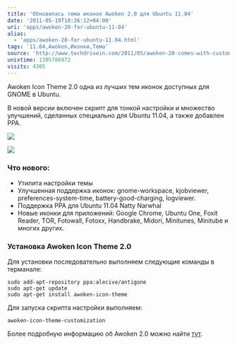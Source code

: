 ```yaml
---
title: 'Обновилась тема иконок Awoken 2.0 для Ubuntu 11.04'
date: '2011-05-19T10:36:12+04:00'
uri: 'apps/awoken-20-for-ubuntu-11-04'
alias: 
  - 'apps/awoken-20-for-ubuntu-11.04.html'
tags: '11.04,Awoken,Иконки,Тема'
source: 'http://www.techdrivein.com/2011/05/awoken-20-comes-with-customization.html'
unixtime: 1305786972
visits: 4305
---
```

Awoken Icon Theme 2.0 одна из лучших тем иконок доступных для GNOME в Ubuntu.

В новой версии включен скрипт для тонкой настройки и множество улучшений, сделанных специально для Ubuntu 11.04, а также добавлен PPA.

[![](img/2011/05/19/10-00/awoken-20-1-5735697637-o.jpg)](img/2011/05/19/10-00/awoken-20-1-5735697637-o.jpg)

[![](img/2011/05/19/10-00/awoken-20-5735697635-o.jpg)](img/2011/05/19/10-00/awoken-20-5735697635-o.jpg)

### Что нового:

*   Утилита настройки темы
*   Улучшенная поддержка иконок: gnome-workspace, kjobviewer, preferences-system-time, battery-good-charging, logviewer.
*   Поддержка PPA для Ubuntu 11.04 Natty Narwhal
*   Новые иконки для приложений: Google Chrome, Ubuntu One, Foxit Reader, TOR, Fotowall, Fotoxx, Handbrake, Midori, Minitunes, Minitube и многих других.

### Установка Awoken Icon Theme 2.0

Для установки последовательно выполняем следующие команды в терманале:

```
sudo add-apt-repository ppa:alecive/antigone
sudo apt-get update
sudo apt-get install awoken-icon-theme
```

Для запуска скрипта настройки выполняем:

```
awoken-icon-theme-customization
```

Более подробную информацию об Awoken 2.0 можно найти [тут](http://gnome-look.org/content/show.php/AwOken?content=126344).
